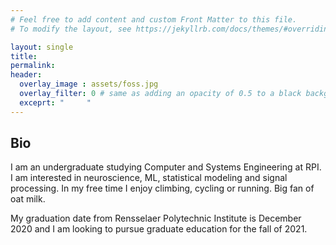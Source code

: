 ```yaml
---
# Feel free to add content and custom Front Matter to this file.
# To modify the layout, see https://jekyllrb.com/docs/themes/#overriding-theme-defaults

layout: single
title:
permalink:
header:
  overlay_image : assets/foss.jpg
  overlay_filter: 0 # same as adding an opacity of 0.5 to a black background
  exceprt: "     "
---
```


## Bio

I am an undergraduate studying Computer and Systems Engineering at RPI.
I am interested in neuroscience, ML, statistical modeling and signal processing. In my free
time I enjoy climbing, cycling or running. Big fan of oat milk.

My graduation date from Rensselaer Polytechnic Institute is December 2020 and I am looking to pursue graduate education
for the fall of 2021.
